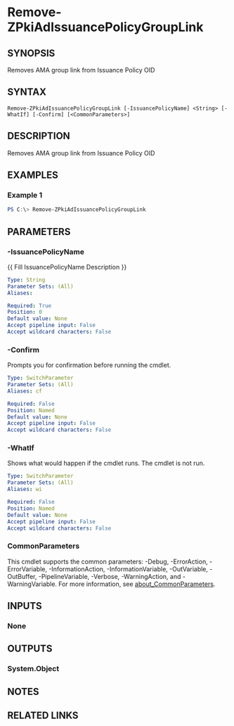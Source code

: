 ﻿---
external help file: PsZPki.psm1-help.xml
Module Name: ZPki
online version:
schema: 2.0.0
---

# Remove-ZPkiAdIssuancePolicyGroupLink

## SYNOPSIS
Removes AMA group link from Issuance Policy OID

## SYNTAX

```
Remove-ZPkiAdIssuancePolicyGroupLink [-IssuancePolicyName] <String> [-WhatIf] [-Confirm] [<CommonParameters>]
```

## DESCRIPTION
Removes AMA group link from Issuance Policy OID

## EXAMPLES

### Example 1
```powershell
PS C:\> Remove-ZPkiAdIssuancePolicyGroupLink
```

## PARAMETERS

### -IssuancePolicyName
{{ Fill IssuancePolicyName Description }}

```yaml
Type: String
Parameter Sets: (All)
Aliases:

Required: True
Position: 0
Default value: None
Accept pipeline input: False
Accept wildcard characters: False
```

### -Confirm
Prompts you for confirmation before running the cmdlet.

```yaml
Type: SwitchParameter
Parameter Sets: (All)
Aliases: cf

Required: False
Position: Named
Default value: None
Accept pipeline input: False
Accept wildcard characters: False
```

### -WhatIf
Shows what would happen if the cmdlet runs.
The cmdlet is not run.

```yaml
Type: SwitchParameter
Parameter Sets: (All)
Aliases: wi

Required: False
Position: Named
Default value: None
Accept pipeline input: False
Accept wildcard characters: False
```

### CommonParameters
This cmdlet supports the common parameters: -Debug, -ErrorAction, -ErrorVariable, -InformationAction, -InformationVariable, -OutVariable, -OutBuffer, -PipelineVariable, -Verbose, -WarningAction, and -WarningVariable. For more information, see [about_CommonParameters](http://go.microsoft.com/fwlink/?LinkID=113216).

## INPUTS

### None

## OUTPUTS

### System.Object
## NOTES

## RELATED LINKS
